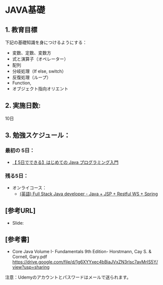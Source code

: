 # JAVA基礎

## 1. 教育目標
下記の基礎知識を身につけるようにする：
- 変数、定数、変数方
- 式と演算子（オペレーター）
- 配列
- 分岐処理（If else, switch）
- 反復処理（ループ）
- Function,
- オブジェクト指向オリエント

## 2. 実施日数:
10日

## 3. 勉強スケジュール：

### 最初の 5日：
- [【 5日でできる】はじめての Java プログラミング入門](https://www.udemy.com/course/10daysjava/learn/lecture/3875408?start=0#overview)
 
### 残る5日：
- オンライコース：
  - [(英語) Full Stack Java developer - Java + JSP + Restful WS + Spring](https://www.udemy.com/course/full-stack-java-developer-java/learn/lecture/12981182?start=0#overview)


## [参考URL]
- Slide: 

## [参考書]
- Core Java Volume I- Fundamentals 9th Edition- Horstmann, Cay S. & Cornell, Gary.pdf
https://drive.google.com/file/d/1g6XYYxec4bBiaJVxZN3rlsc7avMrIS5Y/view?usp=sharing 

注意：Udemyのアカウントとパスワードはメールで送られます。

